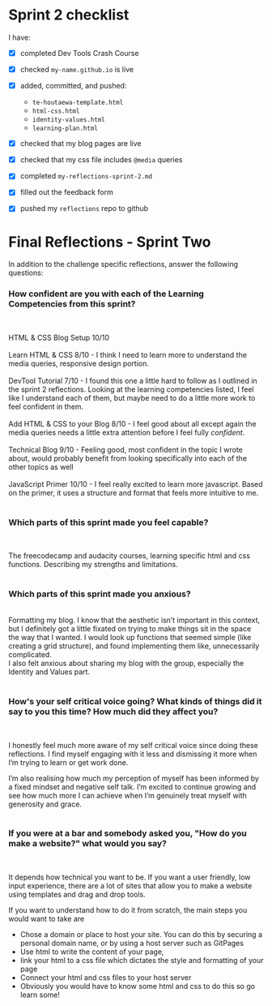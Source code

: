 # Sprint 2 checklist

I have:
- [x] completed Dev Tools Crash Course
- [x] checked `my-name.github.io` is live
- [x] added, committed, and pushed:
    - `te-houtaewa-template.html`
    - `html-css.html`
    - `identity-values.html` 
    - `learning-plan.html` 
- [x] checked that my blog pages are live
- [x] checked that my css file includes `@media` queries
- [x] completed `my-reflections-sprint-2.md`
- [x] filled out the feedback form
- [x] pushed my `reflections` repo to github



# Final Reflections - Sprint Two 

In addition to the challenge specific reflections, answer the following questions:

### How confident are you with each of the Learning Competencies from this sprint?
<br>

HTML & CSS Blog Setup 10/10<br><br>
Learn HTML & CSS 8/10 - I think I need to learn more to understand the media queries, responsive design portion.<br><br>
DevTool Tutorial 7/10 - I found this one a little hard to follow as I outlined in the sprint 2 reflections. Looking at the learning competencies listed, I feel like I understand each of them, but maybe need to do a little more work to feel confident in them.<br><br>
Add HTML & CSS to your Blog 8/10 - I feel good about all except again the media queries needs a little extra attention before I feel fully <em>confident</em>.<br><br>
Technical Blog 9/10 - Feeling good, most confident in the topic I wrote about, would probably benefit from looking specifically into each of the other topics as well<br><br>
JavaScript Primer 10/10 - I feel really excited to learn more javascript. Based on the primer, it uses a structure and format that feels more intuitive to me.
<br><br>



### Which parts of this sprint made you feel capable?
<br>

The freecodecamp and audacity courses, learning specific html and css functions. 
Describing my strengths and limitations.
<br><br>

### Which parts of this sprint made you anxious?
<br>
Formatting my blog. I know that the aesthetic isn’t important in this context, but I definitely got a little fixated on trying to make things sit in the space the way that I wanted.
I would look up functions that seemed simple (like creating a grid structure), and found implementing them like, unnecessarily complicated.<br>
I also felt anxious about sharing my blog with the group, especially the Identity and Values part.
<br><br>

### How's your self critical voice going? What kinds of things did it say to you this time? How much did they affect you?
<br>

I honestly feel much more aware of my self critical voice since doing these reflections. I find myself engaging with it less and dismissing it more when I’m trying to learn or get work done.<br>

I’m also realising how much my perception of myself has been informed by a fixed mindset and negative self talk. I’m excited to continue growing and see how much more I can achieve when I’m genuinely treat myself with generosity and grace.
<br><br>


### If you were at a bar and somebody asked you, "How do you make a website?" what would you say?
<br>


It depends how technical you want to be. If you want a user friendly, low input experience, there are a lot of sites that allow you to make a website using templates and drag and drop tools.

If you want to understand how to do it from scratch, the main steps you would want to take are
- Chose a domain or place to host your site. You can do this by securing a personal domain name, or by using a host server such as GitPages
- Use html to write the content of your page,
- link your html to a css file which dictates the style and formatting of your page
- Connect your html and css files to your host server
- Obviously you would have to know some html and css to do this so go learn some!